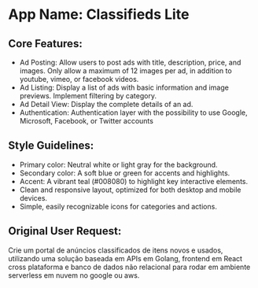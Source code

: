 # **App Name**: Classifieds Lite

## Core Features:

- Ad Posting: Allow users to post ads with title, description, price, and images. Only allow a maximum of 12 images per ad, in addition to youtube, vimeo, or facebook videos.
- Ad Listing: Display a list of ads with basic information and image previews. Implement filtering by category.
- Ad Detail View: Display the complete details of an ad.
- Authentication: Authentication layer with the possibility to use Google, Microsoft, Facebook, or Twitter accounts

## Style Guidelines:

- Primary color: Neutral white or light gray for the background.
- Secondary color: A soft blue or green for accents and highlights.
- Accent: A vibrant teal (#008080) to highlight key interactive elements.
- Clean and responsive layout, optimized for both desktop and mobile devices.
- Simple, easily recognizable icons for categories and actions.

## Original User Request:
Crie um portal de anúncios classificados de itens novos e usados, utilizando uma solução baseada em APIs em Golang, frontend em React cross plataforma e banco de dados não relacional para rodar em ambiente serverless em nuvem no google ou aws.
  
